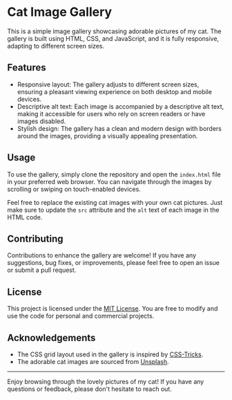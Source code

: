 # Cat Image Gallery

This is a simple image gallery showcasing adorable pictures of my cat. The gallery is built using HTML, CSS, and JavaScript, and it is fully responsive, adapting to different screen sizes.

## Features

- Responsive layout: The gallery adjusts to different screen sizes, ensuring a pleasant viewing experience on both desktop and mobile devices.
- Descriptive alt text: Each image is accompanied by a descriptive alt text, making it accessible for users who rely on screen readers or have images disabled.
- Stylish design: The gallery has a clean and modern design with borders around the images, providing a visually appealing presentation.

## Usage

To use the gallery, simply clone the repository and open the `index.html` file in your preferred web browser. You can navigate through the images by scrolling or swiping on touch-enabled devices.

Feel free to replace the existing cat images with your own cat pictures. Just make sure to update the `src` attribute and the `alt` text of each image in the HTML code.

## Contributing

Contributions to enhance the gallery are welcome! If you have any suggestions, bug fixes, or improvements, please feel free to open an issue or submit a pull request.

## License

This project is licensed under the [MIT License](LICENSE). You are free to modify and use the code for personal and commercial projects.

## Acknowledgements

- The CSS grid layout used in the gallery is inspired by [CSS-Tricks](https://css-tricks.com/snippets/css/complete-guide-grid/).
- The adorable cat images are sourced from [Unsplash](https://unsplash.com/).

---

Enjoy browsing through the lovely pictures of my cat! If you have any questions or feedback, please don't hesitate to reach out.

